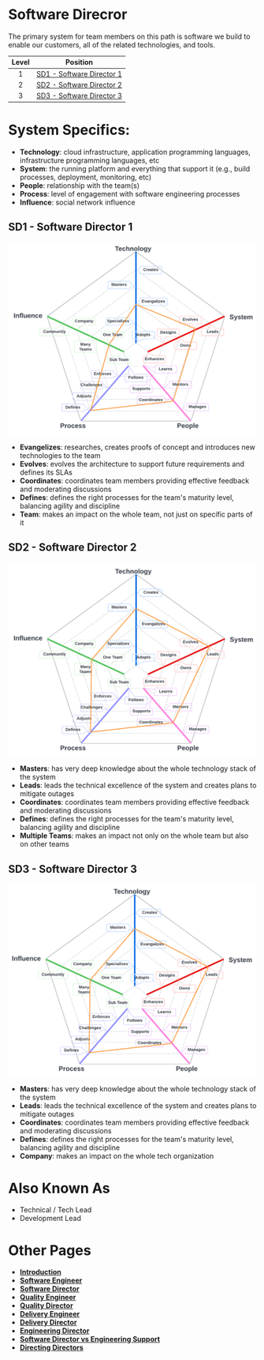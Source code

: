 # Software Direcror

The primary system for team members on this path is software we build to enable our customers, all of the related technologies, and tools.

| Level | Position |
| :---: | :---: |
| 1 | [SD1 - Software Director 1](#sd1---software-director-1) |
| 2 | [SD2 - Software Director 2](#sd2---software-director-2) |
| 3 | [SD3 - Software Director 3](#sd3---software-director-3) |

# System Specifics:
* **Technology**: cloud infrastructure, application programming languages, infrastructure programming languages, etc   
* **System**: the running platform and everything that support it (e.g., build processes, deployment, monitoring, etc)
* **People**: relationship with the team(s)
* **Process**: level of engagement with software engineering processes
* **Influence**: social network influence

## SD1 - Software Director 1

![System Dimensions](charts/Layr-Engineering-Path-SD1.png "Software Director 1")

* **Evangelizes**: researches, creates proofs of concept and introduces new technologies to the team
* **Evolves**: evolves the architecture to support future requirements and defines its SLAs
* **Coordinates**: coordinates team members providing effective feedback and moderating discussions
* **Defines**: defines the right processes for the team's maturity level, balancing agility and discipline
* **Team**: makes an impact on the whole team, not just on specific parts of it

## SD2 - Software Director 2

![System Dimensions](charts/Layr-Engineering-Path-SD2.png "Software Director 2")

* **Masters**: has very deep knowledge about the whole technology stack of the system
* **Leads**: leads the technical excellence of the system and creates plans to mitigate outages
* **Coordinates**: coordinates team members providing effective feedback and moderating discussions
* **Defines**: defines the right processes for the team's maturity level, balancing agility and discipline
* **Multiple Teams**: makes an impact not only on the whole team but also on other teams

## SD3 - Software Director 3

![System Dimensions](charts/Layr-Engineering-Path-SD3.png "Software Director 3")

* **Masters**: has very deep knowledge about the whole technology stack of the system
* **Leads**: leads the technical excellence of the system and creates plans to mitigate outages
* **Coordinates**: coordinates team members providing effective feedback and moderating discussions
* **Defines**: defines the right processes for the team's maturity level, balancing agility and discipline
* **Company**: makes an impact on the whole tech organization

# Also Known As
* Technical / Tech Lead
* Development Lead

# Other Pages
* [**Introduction**](README.md)
* [**Software Engineer**](Software-Engineer.md)
* [**Software Director**](Software-Director.md) 
* [**Quality Engineer**](Quality-Engineer.md)
* [**Quality Director**](Quality-Director.md)
* [**Delivery Engineer**](Delivery-Engineer.md)
* [**Delivery Director**](Delivery-Director.md)
* [**Engineering Director**](Engineering-Director.md)
* [**Software Director vs Engineering Support**](Comparison-Software-Director-Engineering-Director.md)
* [**Directing Directors**](Directing-Directors.md)
